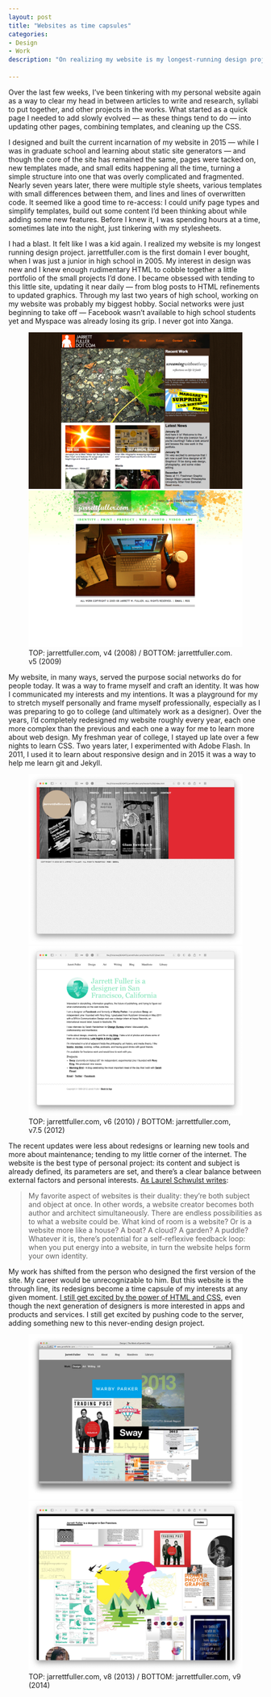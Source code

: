 ```yaml
---
layout: post
title: "Websites as time capsules"
categories:
- Design
- Work
description: "On realizing my website is my longest-running design project."

---
```



Over the last few weeks, I’ve been tinkering with my personal website again as a way to clear my head in between articles to write and research, syllabi to put together, and other projects in the works. What started as a quick page I needed to add slowly evolved — as these things tend to do — into updating other pages, combining templates, and cleaning up the CSS.

I designed and built the current incarnation of my website in 2015 — while I was in graduate school and learning about static site generators — and though the core of the site has remained the same, pages were tacked on, new templates made, and small edits happening all the time, turning a simple structure into one that was overly complicated and fragmented. Nearly seven years later, there were multiple style sheets, various templates with small differences between them, and lines and lines of overwritten code. It seemed like a good time to re-access: I could unify page types and simplify templates, build out some content I’d been thinking about while adding some new features. Before I knew it, I was spending hours at a time, sometimes late into the night, just tinkering with my stylesheets.

I had a blast. It felt like I was a kid again. I realized my website is my longest running design project. jarrettfuller.com is the first domain I ever bought, when I was just a junior in high school in 2005. My interest in design was new and I knew enough rudimentary HTML to cobble together a little portfolio of the small projects I’d done. I became obsessed with tending to this little site, updating it near daily — from blog posts to HTML refinements to updated graphics. Through my last two years of high school, working on my website was probably my biggest hobby. Social networks were just beginning to take off — Facebook wasn’t available to high school students yet and Myspace was already losing its grip. I never got into Xanga.

<figure>
<img src="/images/211220_jarrettfullercom-2008.png">
    <img src="/images/211220_jarrettfullercom-2009.png">
<figcaption>TOP: jarrettfuller.com, v4 (2008) / BOTTOM: jarrettfuller.com. v5 (2009)</figcaption>
</figure>

My website, in many ways, served the purpose social networks do for people today. It was a way to frame myself and craft an identity. It was how I communicated my interests and my intentions. It was a playground for my to stretch myself personally and frame myself professionally, especially as I was preparing to go to college (and ultimately work as a designer). Over the years, I’d completely redesigned my website roughly every year, each one more complex than the previous and each one a way for me to learn more about web design. My freshman year of college, I stayed up late over a few nights to learn CSS. Two years later, I experimented with Adobe Flash. In 2011, I used it to learn about responsive design and in 2015 it was a way to help me learn git and Jekyll.

<figure>
<img src="/images/211220_jarrettfullercom-2010.png">
<img src="/images/211220_jarrettfullercom-2012.png">
<figcaption>TOP: jarrettfuller.com, v6 (2010) / BOTTOM: jarrettfuller.com, v7.5 (2012)</figcaption>
</figure>

The recent updates were less about redesigns or learning new tools and more about maintenance; tending to my little corner of the internet. The website is the best type of personal project: its content and subject is already defined, its parameters are set, and there’s a clear balance between external factors and personal interests. [As Laurel Schwulst writes](https://thecreativeindependent.com/essays/laurel-schwulst-my-website-is-a-shifting-house-next-to-a-river-of-knowledge-what-could-yours-be/):

> My favorite aspect of websites is their duality: they’re both subject and object at once. In other words, a website creator becomes both author and architect simultaneously. There are endless possibilities as to what a website could be. What kind of room is a website? Or is a website more like a house? A boat? A cloud? A garden? A puddle? Whatever it is, there’s potential for a self-reflexive feedback loop: when you put energy into a website, in turn the website helps form your own identity.

My work has shifted from the person who designed the first version of the site. My career would be unrecognizable to him. But this website is the through line, its redesigns become a time capsule of my interests at any given moment. [I still get excited by the power of HTML and CSS](http://localhost:4000/2018/03/long-live-the-web/), even though the next generation of designers is more interested in apps and products and services. I still get excited by pushing code to the server, adding something new to this never-ending design project.


<figure>
<img src="/images/211220_jarrettfullercom-2013.jpg">
<img src="/images/211220_jarrettfullercom-2014.png">
<figcaption>TOP: jarrettfuller.com, v8 (2013) / BOTTOM: jarrettfuller.com, v9 (2014)</figcaption>
</figure>
